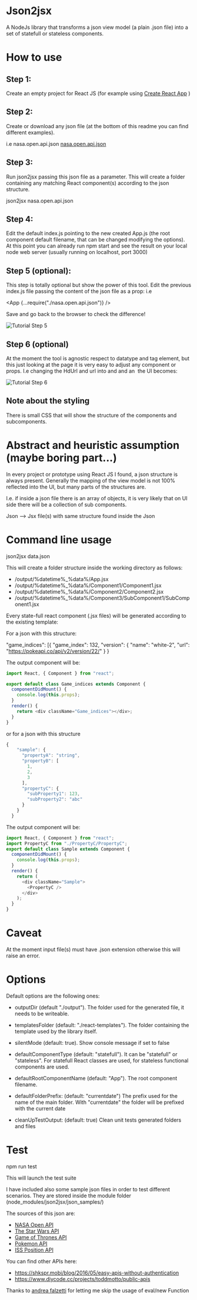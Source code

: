 # Json2jsx

A NodeJs library that transforms a json view model (a plain .json file) into a set of statefull or stateless components.

# How to use

## Step 1:

Create an empty project for React JS (for example using [Create React App](https://github.com/facebook/) )

## Step 2:

Create or download any json file (at the bottom of this readme you can find different examples).

i.e nasa.open.api.json
[nasa.open.api.json](https://raw.githubusercontent.com/glaucopater/json2jsx/master/json_samples/nasa.open.api.json)

## Step 3:

Run json2jsx passing this json file as a parameter. This will create a folder containing any matching React component(s) according to the json structure.

json2jsx nasa.open.api.json

## Step 4:

Edit the default index.js pointing to the new created App.js (the root component default filename, that can be changed modifying the options).
At this point you can already run npm start and see the result on your local node web server (usually running on localhost, port 3000)

## Step 5 (optional):

This step is totally optional but show the power of this tool.
Edit the previous index.js file passing the content of the json file as a prop:
i.e

<App {...require("./nasa.open.api.json")} />

Save and go back to the browser to check the difference!

![Tutorial Step 5](/tutorial/json2jsx_tutorial_step_5.jpg)

## Step 6 (optional)

At the moment the tool is agnostic respect to datatype and tag element, but this just looking at the page it is very easy to adjust any component or props.
I.e changing the HdUrl and url into and <a> and an <img> the UI becomes:

![Tutorial Step 6](/tutorial/json2jsx_tutorial_step_6.jpg)

## Note about the styling

There is small CSS that will show the structure of the components and subcomponents.

# Abstract and heuristic assumption (maybe boring part...)

In every project or prototype using React JS I found, a json structure is always present.
Generally the mapping of the view model is not 100% reflected into the UI, but many parts of the structures are.

I.e. if inside a json file there is an array of objects, it is very likely that on UI side there will be a collection of sub components.

Json --> Jsx file(s) with same structure found inside the Json

# Command line usage

json2jsx data.json

This will create a folder structure inside the working directory as follows:

- /output/%datetime%\_%data%/App.jsx
- /output/%datetime%\_%data%/Component1/Component1.jsx
- /output/%datetime%\_%data%/Component2/Component2.jsx
- /output/%datetime%\_%data%/Component3/SubComponent1/SubComponent1.jsx

Every state-full react component (.jsx files) will be generated according to the existing template:

For a json with this structure:

"game_indices": [{
"game_index": 132,
"version": {
"name": "white-2",
"url": "https://pokeapi.co/api/v2/version/22/"
}
}

The output component will be:

```javascript
import React, { Component } from "react";

export default class Game_indices extends Component {
  componentDidMount() {
    console.log(this.props);
  }
  render() {
    return <div className="Game_indices"></div>;
  }
}
```

or for a json with this structure

```javascript
{
    "sample": {
      "propertyA": "string",
      "propertyB": [
        1,
        2,
        3
      ],
      "propertyC": {
        "subProperty1": 123,
        "subProperty2": "abc"
      }
    }
  }
```

The output component will be:

```javascript
import React, { Component } from "react";
import PropertyC from "./PropertyC/PropertyC";
export default class Sample extends Component {
  componentDidMount() {
    console.log(this.props);
  }
  render() {
    return (
      <div className="Sample">
        <PropertyC />
      </div>
    );
  }
}
```

# Caveat

At the moment input file(s) must have .json extension otherwise this will raise an error.

# Options

Default options are the following ones:

- outputDir (default "./output").
  The folder used for the generated file, it needs to be writeable.

- templatesFolder (default: "./react-templates").
  The folder containing the template used by the library itself.

- silentMode (default: true).
  Show console message if set to false

- defaultComponentType (default: "statefull").
  It can be "statefull" or "stateless". For statefull React classes are used, for stateless functional components are used.

- defaultRootComponentName (default: "App").
  The root component filename.

- defaultFolderPrefix: (default: "currentdate")
  The prefix used for the name of the main folder. With "currentdate" the folder will be prefixed with the current date

- cleanUpTestOutput: (default: true)
  Clean unit tests generated folders and files

# Test

npm run test

This will launch the test suite

I have included also some sample json files in order to test different scenarios.
They are stored inside the module folder (node_modules/json2jsx/json_samples/)

The sources of this json are:

- [NASA Open API](https://api.nasa.gov/#getting-started)
- [The Star Wars API](https://swapi.co/)
- [Game of Thrones API](https://anapioficeandfire.com)
- [Pokemon API](https://pokeapi.co/api/v2/pokemon/ditto)
- [ISS Position API](http://api.open-notify.org/iss-now.json)

You can find other APIs here:

- https://shkspr.mobi/blog/2016/05/easy-apis-without-authentication
- https://www.diycode.cc/projects/toddmotto/public-apis

Thanks to
[andrea falzetti](http://andreafalzetti.github.io/blog/2016/10/22/render-es6-javascript-template-literals-contained-variable.html)
for letting me skip the usage of eval/new Function
